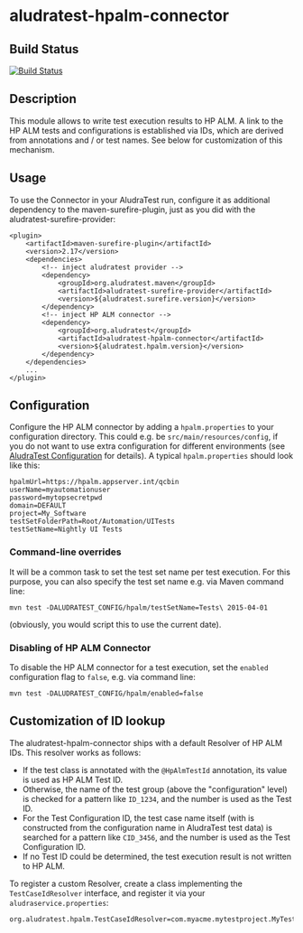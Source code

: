 aludratest-hpalm-connector
==========================

## Build Status

[![Build Status](https://travis-ci.org/AludraTest/aludratest-hpalm-connector.svg?branch=master)](https://travis-ci.org/AludraTest/aludratest-hpalm-connector)

## Description

This module allows to write test execution results to HP ALM. A link to the HP ALM tests and configurations is 
established via IDs, which are derived from annotations and / or test names. See below for customization of this
mechanism.

## Usage

To use the Connector in your AludraTest run, configure it as additional dependency to the maven-surefire-plugin, just
as you did with the aludratest-surefire-provider:

```
<plugin>
	<artifactId>maven-surefire-plugin</artifactId>
	<version>2.17</version>
	<dependencies>
		<!-- inject aludratest provider -->
		<dependency>
			<groupId>org.aludratest.maven</groupId>
			<artifactId>aludratest-surefire-provider</artifactId>
			<version>${aludratest.surefire.version}</version>
		</dependency>
		<!-- inject HP ALM connector -->
		<dependency>
			<groupId>org.aludratest</groupId>
			<artifactId>aludratest-hpalm-connector</artifactId>
			<version>${aludratest.hpalm.version}</version>
		</dependency>
	</dependencies>
	...
</plugin>
```

## Configuration

Configure the HP ALM connector by adding a `hpalm.properties` to your configuration directory. This could e.g. be
`src/main/resources/config`, if you do not want to use extra configuration for different environments (see 
[AludraTest Configuration](http://aludratest.github.io/aludratest/service-configuration.html) for details).
A typical `hpalm.properties` should look like this:

```
hpalmUrl=https://hpalm.appserver.int/qcbin
userName=myautomationuser
password=mytopsecretpwd
domain=DEFAULT
project=My_Software
testSetFolderPath=Root/Automation/UITests
testSetName=Nightly UI Tests
```

### Command-line overrides

It will be a common task to set the test set name per test execution. For this purpose, you can also specify the test
set name e.g. via Maven command line:

```
mvn test -DALUDRATEST_CONFIG/hpalm/testSetName=Tests\ 2015-04-01
```

(obviously, you would script this to use the current date).

### Disabling of HP ALM Connector

To disable the HP ALM connector for a test execution, set the `enabled` configuration flag to `false`, e.g. via command
line:

```
mvn test -DALUDRATEST_CONFIG/hpalm/enabled=false
``` 

## Customization of ID lookup

The aludratest-hpalm-connector ships with a default Resolver of HP ALM IDs. This resolver works as follows:

* If the test class is annotated with the `@HpAlmTestId` annotation, its value is used as HP ALM Test ID.
* Otherwise, the name of the test group (above the "configuration" level) is checked for a pattern like `ID_1234`,
and the number is used as the Test ID.
* For the Test Configuration ID, the test case name itself (with is constructed from the configuration name in 
AludraTest test data) is searched for a pattern like `CID_3456`, and the number is used as the Test Configuration ID.
* If no Test ID could be determined, the test execution result is not written to HP ALM.

To register a custom Resolver, create a class implementing the `TestCaseIdResolver` interface, and register it via your
`aludraservice.properties`:

```
org.aludratest.hpalm.TestCaseIdResolver=com.myacme.mytestproject.MyTestCaseIdResolver
```
